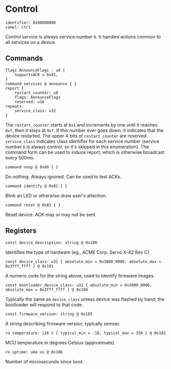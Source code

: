 # Control

    identifier: 0x00000000
    camel: ctrl

Control service is always service number `0`.
It handles actions common to all services on a device.



## Commands

    flags AnnounceFlags : u8 {
        SupportsACK = 0x01,
    }
    command services @ announce { }
    report {
        restart_counter: u8
        flags: AnnounceFlags
        reserved: u16
    repeats:
        service_class: u32
    }

The `restart_counter` starts at `0x1` and increments by one until it reaches `0xf`, then it stays at `0xf`.
If this number ever goes down, it indicates that the device restarted.
The upper 4 bits of `restart_counter` are reserved.
`service_class` indicates class identifier for each service number (service number `0` is always control, so it's
skipped in this enumeration).
The command form can be used to induce report, which is otherwise broadcast every 500ms.

    command noop @ 0x80 { }

Do nothing. Always ignored. Can be used to test ACKs.

    command identify @ 0x81 { }

Blink an LED or otherwise draw user's attention.

    command reset @ 0x82 { }

Reset device. ACK may or may not be sent.

## Registers

    const device_description: string @ 0x180

Identifies the type of hardware (eg., ACME Corp. Servo X-42 Rev C)

    const device_class: u32 { absolute_min = 0x3000_0000, absolute_max = 0x3fff_ffff } @ 0x181

A numeric code for the string above; used to identify firmware images.

    const bootloader_device_class: u32 { absolute_min = 0x3000_0000, absolute_max = 0x3fff_ffff } @ 0x184

Typically the same as `device_class` unless device was flashed by hand; the bootloader will respond to that code.

    const firmware_version: string @ 0x185

A string describing firmware version; typically semver.

    ro temperature: i16 C { typical_min = -10, typical_max = 150 } @ 0x182

MCU temperature in degrees Celsius (approximate).

    ro uptime: u64 us @ 0x186

Number of microseconds since boot.

